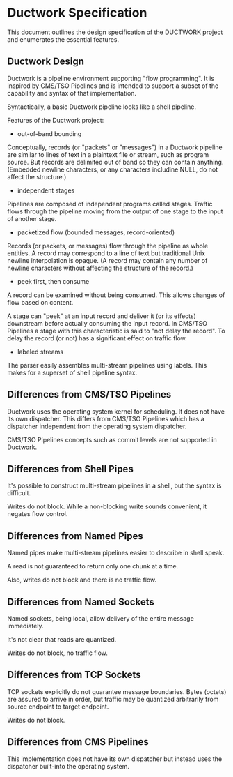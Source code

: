 # Ductwork Specification

This document outlines the design specification of
the DUCTWORK project and enumerates the essential features.

## Ductwork Design

Ductwork is a pipeline environment supporting "flow programming".
It is inspired by CMS/TSO Pipelines and is intended to support
a subset of the capability and syntax of that implementation.

Syntactically, a basic Ductwork pipeline looks like a shell pipeline.

Features of the Ductwork project:

* out-of-band bounding

Conceptually, records (or "packets" or "messages") in a Ductwork pipeline are similar to
lines of text in a plaintext file or stream, such as program source. But records are
delimited out of band so they can contain anything. (Embedded newline characters,
or any characters includine NULL, do not affect the structure.)

* independent stages

Pipelines are composed of independent programs called stages.
Traffic flows through the pipeline moving from the output of one stage
to the input of another stage.

* packetized flow (bounded messages, record-oriented)

Records (or packets, or messages) flow through the pipeline
as whole entities. A record may correspond to a line of text
but traditional Unix newline interpolation is opaque.
(A record may contain any number of newline characters
without affecting the structure of the record.)

* peek first, then consume

A record can be examined without being consumed.
This allows changes of flow based on content.

A stage can "peek" at an input record and deliver it (or its effects)
downstream before actually consuming the input record. In CMS/TSO Pipelines
a stage with this characteristic is said to "not delay the record".
To delay the record (or not) has a significant effect on traffic flow.

* labeled streams

The parser easily assembles multi-stream pipelines using labels.
This makes for a superset of shell pipeline syntax.

## Differences from CMS/TSO Pipelines

Ductwork uses the operating system kernel for scheduling.
It does not have its own dispatcher. This differs from CMS/TSO Pipelines
which has a dispatcher independent from the operating system dispatcher.

CMS/TSO Pipelines concepts such as commit levels are not supported in Ductwork.

## Differences from Shell Pipes

It's possible to construct multi-stream pipelines in a shell,
but the syntax is difficult.

Writes do not block.
While a non-blocking write sounds convenient, it negates flow control.

## Differences from Named Pipes

Named pipes make multi-stream pipelines easier to describe in shell speak.

A read is not guaranteed to return only one chunk at a time.

Also, writes do not block and there is no traffic flow.

## Differences from Named Sockets

Named sockets, being local, allow delivery of the entire message immediately.

It's not clear that reads are quantized.

Writes do not block, no traffic flow.

## Differences from TCP Sockets

TCP sockets explicitly do not guarantee message boundaries.
Bytes (octets) are assured to arrive in order, but traffic may be
quantized arbitrarily from source endpoint to target endpoint.

Writes do not block.

## Differences from CMS Pipelines

This implementation does not have its own dispatcher
but instead uses the dispatcher built-into the operating system.


